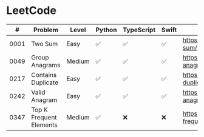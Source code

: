 # LeetCode

|#   | Problem                   |Level | Python             | TypeScript        | Swift             | Link                                                     |
|----|---------------------------|------|--------------------|-------------------|-------------------|----------------------------------------------------------|
|0001|Two Sum                    |Easy  |:white_check_mark:  |:white_check_mark: |:white_check_mark: | https://leetcode.com/problems/two-sum/                   |
|0049|Group Anagrams             |Medium|:white_check_mark:  |:white_check_mark: |:white_check_mark: | https://leetcode.com/problems/group-anagrams/            |
|0217|Contains Duplicate         |Easy  |:white_check_mark:  |:white_check_mark: |:white_check_mark: | https://leetcode.com/problems/contains-duplicate/        |
|0242|Valid Anagram              |Easy  |:white_check_mark:  |:white_check_mark: |:white_check_mark: | https://leetcode.com/problems/valid-anagram/             |
|0347|Top K Frequent Elements    |Medium|:white_check_mark:  |:x:                |:x:                | https://leetcode.com/problems/top-k-frequent-elements/   |